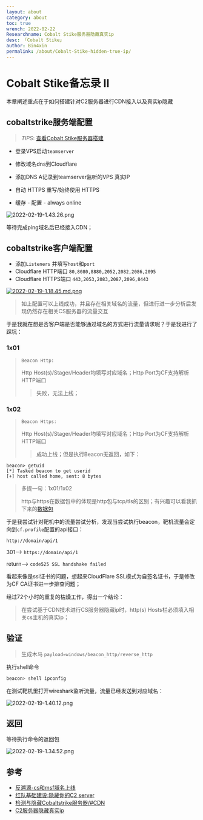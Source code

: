 ```yaml
---
layout: about
category: about
toc: true
wrench: 2022-02-22
Researchname: Cobalt Stike服务器隐藏真实ip
desc: 「Cobalt Stike」
author: Bin4xin
permalink: /about/Cobalt-Stike-hidden-true-ip/
---
```


# Cobalt Stike备忘录 II

本章阐述重点在于如何搭建针对C2服务器进行CDN接入以及真实ip隐藏

## cobaltstrike服务端配置

> *TIPS*: [查看Cobalt Stike服务器搭建](/about/Cobalt-Stike-Server-build-walkthrough/)

- 登录VPS启动`teamserver`
- 修改域名dns到Cloudflare
- 添加DNS A记录到teamserver监听的VPS 真实IP

- 自动 HTTPS 重写/始终使用 HTTPS
- 缓存 - 配置 - always online

![2022-02-19-1.43.26.png](https://image.yjs2635.xyz/images/2022/02/19/2022-02-19-1.43.26.png)

等待完成ping域名后已经接入CDN；

## cobaltstrike客户端配置

- 添加`Listeners` 并填写`host`和`port`
- Cloudflare HTTP端口 `80,8080,8880,2052,2082,2086,2095`
- Cloudflare HTTPS端口 `443,2053,2083,2087,2096,8443`

[![2022-02-19-1.18.45.md.png](https://image.yjs2635.xyz/images/2022/02/19/2022-02-19-1.18.45.md.png)](https://image.yjs2635.xyz/image/cuZa)

> 如上配置可以上线成功，并且存在相关域名的流量，但进行进一步分析后发现仍然存在相关CS服务器的流量交互

于是我就在想是否客户端是否能够通过域名的方式进行流量请求呢？于是我进行了踩坑：

### 1x01 

> `Beacon Http:`
> 
> Http Host(s)/Stager/Header均填写对应域名；Http Port为CF支持解析HTTP端口
> > 失败，无法上线；

### 1x02 

> `Beacon Https:`
>
> Http Host(s)/Stager/Header均填写对应域名；Http Port为CF支持解析HTTP端口
> > 成功上线；但是执行Beacon无返回，如下：

```
beacon> getuid
[*] Tasked beacon to get userid
[+] host called home, sent: 8 bytes
```

> 多提一句：1x01/1x02
>
> http与https在数据包中的体现是http包与tcp/tls的区别；有兴趣可以看我抓下来的[数据包](https://drive.weixin.qq.com/s?k=AAQAPgdeAA4NAT1x1p)

于是我尝试针对靶机中的流量尝试分析，发现当尝试执行beacon，靶机流量会定向到`cf.profile`配置的api接口：

`http://domain/api/1`

301--> `https://domain/api/1`

return--> `code525 SSL handshake failed`

看起来像是ssl证书的问题，想起来CloudFlare SSL模式为自签名证书，于是修改为CF CA证书进一步排查问题；

经过72个小时的重复的枯燥工作，得出一个结论：

> 在尝试基于CDN技术进行CS服务器隐藏ip时，http(s) Hosts栏必须填入相关cs主机的真实ip；

## 验证

> 生成木马 `payload=windows/beacon_http/reverse_http`

执行shell命令

```bash
beacon> shell ipconfig
```

在测试靶机里打开wireshark监听流量，流量已经发送到对应域名：

![2022-02-19-1.40.12.png](https://image.yjs2635.xyz/images/2022/02/19/2022-02-19-1.40.12.png)

## 返回

等待执行命令的返回包

![2022-02-19-1.34.52.png](https://image.yjs2635.xyz/images/2022/02/19/2022-02-19-1.34.52.png)

## 参考

- [反溯源-cs和msf域名上线](https://xz.aliyun.com/t/5728)
- [红队基础建设:隐藏你的C2 server](https://xz.aliyun.com/t/4509)
- [检测与隐藏Cobaltstrike服务器/#CDN](https://hosch3n.github.io/2020/12/16/%E6%A3%80%E6%B5%8B%E4%B8%8E%E9%9A%90%E8%97%8FCobaltstrike%E6%9C%8D%E5%8A%A1%E5%99%A8/#CDN)
- [C2服务器隐藏真实ip](https://www.kitsch.live/2021/04/14/c2%E6%9C%8D%E5%8A%A1%E5%99%A8%E9%9A%90%E8%97%8F%E7%9C%9F%E5%AE%9Eip/)
